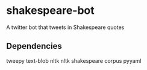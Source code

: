 # shakespeare-bot
A twitter bot that tweets in Shakespeare quotes

## Dependencies
tweepy
text-blob
nltk
nltk shakespeare corpus
pyyaml
